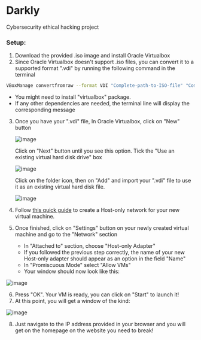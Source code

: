 # Darkly
Cybersecurity ethical hacking project

### Setup:
1) Download the provided .iso image and install Oracle Virtualbox
2) Since Oracle Virtualbox doesn't support .iso files, you can convert it to a supported format ".vdi" by running the following command in the terminal
  ``` Bash
  VBoxManage convertfromraw --format VDI "Complete-path-to-ISO-file" "Complete-path-to-VDI-file"
  
  ```
  
   - You might need to install "virtualbox" package.
   - If any other dependencies are needed, the terminal line will display the corresponding message

3) Once you have your ".vdi" file, In Oracle Virtualbox, click on "New" button 

    ![image](https://user-images.githubusercontent.com/36443074/144894861-8aa3047b-4035-41b9-9a4f-d4d52dfbf540.png)
    
   Click on "Next" button until you see this option. Tick the "Use an existing virtual hard disk drive" box
   
    ![image](https://user-images.githubusercontent.com/36443074/144894672-c036331c-0928-4510-8935-540d7ed4f02b.png)
  
   Click on the folder icon, then on "Add" and import your ".vdi" file to use it as an existing virtual hard disk file.
   
    ![image](https://user-images.githubusercontent.com/36443074/144896447-67af070d-33a1-4301-9316-abbf18f3105f.png)
    
4) Follow [this quick guide](https://condor.depaul.edu/glancast/443class/docs/vbox_host-only_setup.html) to create a Host-only network for your new virtual machine.
5) Once finished, click on "Settings" button on your newly created virtual machine and go to the "Network" section
   - In "Attached to" section, choose "Host-only Adapter"
   - If you followed the previous step correctly, the name of your new Host-only adapter should appear as an option in the field "Name"
   - In "Promiscuous Mode" select "Allow VMs"
   - Your window should now look like this:
  
  ![image](https://user-images.githubusercontent.com/36443074/144899986-414d24a7-ff5a-4fa4-9944-a36c13fc90b6.png)
  
 6) Press "OK". Your VM is ready, you can click on "Start" to launch it!
 7) At this point, you will get a window of the kind:
 
  ![image](https://user-images.githubusercontent.com/36443074/144900250-832d2b3d-66c0-44e1-9c98-e46784ff71a2.png)
 
 8) Just navigate to the IP address provided in your browser and you will get on the homepage on the website you need to break!


